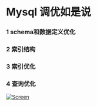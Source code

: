 # Mysql 调优如是说

### 1 schema和数据定义优化
### 2 索引结构
### 3 索引优化
### 4 查询优化

[![Screen](./assets/intro.jpg)](./assets/intro.png)

